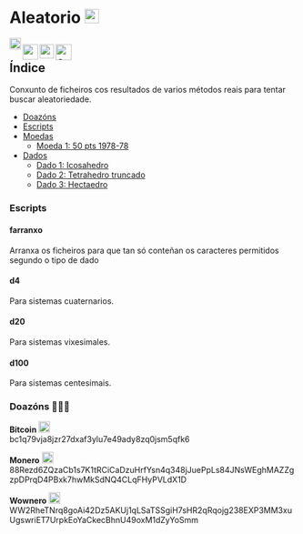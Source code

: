 # Aleatorio [<img src="https://raw.githubusercontent.com/Ran-n/svgs/main/bandeiras/nacións/gz-0.svg" width="25" alt="galego" title="Galego">](readme_gz.md)

[<img align="left" src="https://github.com/Ran-n/media/blob/main/emojis/casa.svg" width="20" alt="inicio" title="Inicio">](https://github.com/Ran-n/aleatorio/blob/main/README.md)

[<img align="left" src="https://raw.githubusercontent.com/Ran-n/svgs/main/bandeiras/nacións/en-0.svg" width="27" alt="english" title="English">](readme_en.md)
[<img align="left" src="https://raw.githubusercontent.com/Ran-n/svgs/main/bandeiras/nacións/eo-0.svg" width="25" alt="esperanto" title="Esperanto">](readme_eo.md)
[<img align="left" src="https://raw.githubusercontent.com/Ran-n/svgs/main/bandeiras/nacións/cas-0.svg" width="28" alt="castellano" title="Castellano">](readme_cas.md)
<img align="center">
---

## Índice
Conxunto de ficheiros cos resultados de varios métodos reais para tentar buscar aleatoriedade.

- [Doazóns](https://github.com/Ran-n/doc/blob/main/doazóns.md)
- [Escripts](readme_gz.md#escripts)
- [Moedas](https://github.com/Ran-n/aleatorio/blob/main/doc/moedas/moedas_gz.md#indice)
    - [Moeda 1: 50 pts 1978-78](https://github.com/Ran-n/aleatorio/blob/main/doc/moedas/moedas_gz.md#moeda-1)
- [Dados](https://github.com/Ran-n/aleatorio/blob/main/doc/dados/dados_gz.md#indice)
    - [Dado 1: Icosahedro](https://github.com/Ran-n/aleatorio/blob/main/doc/dados/dados_gz.md#dado-1)
    - [Dado 2: Tetrahedro truncado](https://github.com/Ran-n/aleatorio/blob/main/doc/dados/dados_gz.md#dado-2)
    - [Dado 3: Hectaedro](https://github.com/Ran-n/aleatorio/blob/main/doc/dados/dados_gz.md#dado-3)

### Escripts
#### farranxo
Arranxa os ficheiros para que tan só conteñan os caracteres permitidos segundo o tipo de dado

#### d4
Para sistemas cuaternarios.

#### d20
Para sistemas vixesimales.

#### d100
Para sistemas centesimais.

### Doazóns 🙇🙇‍♀

**Bitcoin** <img src="https://raw.githubusercontent.com/Ran-n/svgs/main/divisas/bitcoin/bitcoin-0.svg" width="20" alt="bitcoin logo" title="Bitcoin">  
bc1q79vja8jzr27dxaf3ylu7e49ady8zq0jsm5qfk6

**Monero** <img src="https://raw.githubusercontent.com/Ran-n/svgs/main/divisas/monero/monero-0.svg" width="20" alt="monero logo" title="Monero">  
88Rezd6ZQzaCb1s7K1tRCiCaDzuHrfYsn4q348jJuePpLs84JNsWEghMAZZgzpDPrqD4PBxk7hwMkSdNQ4CLqFHyPVLdX1D

**Wownero** <img src="https://raw.githubusercontent.com/Ran-n/svgs/main/divisas/wownero/wownero-0.svg" width="20" alt="wownero logo" title="Wownero">  
WW2RheTNrq8goAi42Dz5AKUj1qLSaTSSgiH7sHR2qRqojg238EXP3MM3xuUgswriET7UrpkEoYaCkecBhnU49oxM1dZyYoSmm
